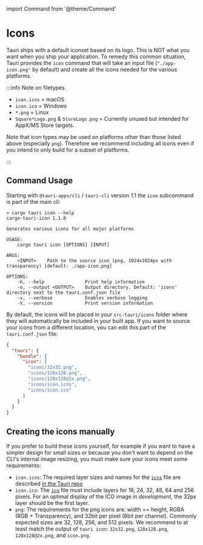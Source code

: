 import Command from '@theme/Command'

# Icons

Tauri ships with a default iconset based on its logo. This is NOT what you want when you ship your application. To remedy this common situation, Tauri provides the `icon` command that will take an input file (`"./app-icon.png"` by default) and create all the icons needed for the various platforms.

:::info Note on filetypes

- `icon.icns` = macOS
- `icon.ico` = Windows
- `*.png` = Linux
- `Square*Logo.png` & `StoreLogo.png` = Currently unused but intended for AppX/MS Store targets.

Note that icon types may be used on platforms other than those listed above (especially `png`). Therefore we recommend including all icons even if you intend to only build for a subset of platforms.

:::

## Command Usage

Starting with `@tauri-apps/cli` / `tauri-cli` version 1.1 the `icon` subcommand is part of the main cli:

<Command name="icon" />

```console
> cargo tauri icon --help
cargo-tauri-icon 1.1.0

Generates various icons for all major platforms

USAGE:
    cargo tauri icon [OPTIONS] [INPUT]

ARGS:
    <INPUT>    Path to the source icon (png, 1024x1024px with transparency) [default: ./app-icon.png]

OPTIONS:
    -h, --help               Print help information
    -o, --output <OUTPUT>    Output directory. Default: 'icons' directory next to the tauri.conf.json file
    -v, --verbose            Enables verbose logging
    -V, --version            Print version information
```

By default, the icons will be placed in your `src-tauri/icons` folder where they will automatically be included in your built app. If you want to source your icons from a different location, you can edit this part of the `tauri.conf.json` file:

```json
{
  "tauri": {
    "bundle": {
      "icon": [
        "icons/32x32.png",
        "icons/128x128.png",
        "icons/128x128@2x.png",
        "icons/icon.icns",
        "icons/icon.ico"
      ]
    }
  }
}
```

## Creating the icons manually

If you prefer to build these icons yourself, for example if you want to have a simpler design for small sizes or because you don't want to depend on the CLI's internal image resizing, you must make sure your icons meet some requirements:

- `icon.icns`: The required layer sizes and names for the [`icns`] file are described [in the Tauri repo]
- `icon.ico`: The [`ico`] file must include layers for 16, 24, 32, 48, 64 and 256 pixels. For an optimal display of the ICO image _in development_, the 32px layer should be the first layer.
- `png`: The requirements for the png icons are: width == height, RGBA (RGB + Transparency), and 32bit per pixel (8bit per channel). Commonly expected sizes are 32, 128, 256, and 512 pixels. We recommend to at least match the output of `tauri icon`: `32x32.png`, `128x128.png`, `128x128@2x.png`, and `icon.png`.

[`tauricon`]: https://github.com/tauri-apps/tauricon
[in the tauri repo]: https://github.com/tauri-apps/tauri/blob/dev/tooling/cli/src/helpers/icns.json
[`icns`]: https://en.wikipedia.org/wiki/Apple_Icon_Image_format
[`ico`]: https://en.wikipedia.org/wiki/ICO_(file_format)
